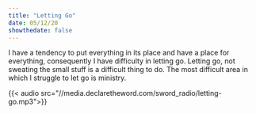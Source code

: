 ```yaml
---
title: "Letting Go"
date: 05/12/20
showthedate: false
---
```


I have a tendency to put everything in its place and have a place for everything, consequently I have difficulty in letting go. Letting go, not sweating the small stuff is a difficult thing to do. The most difficult area in which I struggle to let go is ministry.
<!--more-->
{{< audio src="//media.declaretheword.com/sword_radio/letting-go.mp3">}}